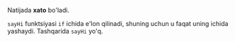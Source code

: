 Natijada **xato** bo'ladi.

`sayHi` funktsiyasi `if` ichida e'lon qilinadi, shuning uchun u faqat uning ichida yashaydi. Tashqarida `sayHi` yo'q.

